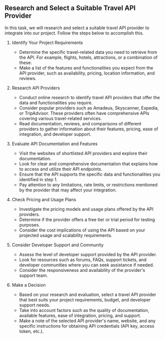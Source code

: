 

## Research and Select a Suitable Travel API Provider

In this task, we will research and select a suitable travel API provider to integrate into our project. Follow the steps below to accomplish this.

1. Identify Your Project Requirements
   - Determine the specific travel-related data you need to retrieve from the API. For example, flights, hotels, attractions, or a combination of these.
   - Make a list of the features and functionalities you expect from the API provider, such as availability, pricing, location information, and reviews.

2. Research API Providers
   - Conduct online research to identify travel API providers that offer the data and functionalities you require.
   - Consider popular providers such as Amadeus, Skyscanner, Expedia, or TripAdvisor. These providers often have comprehensive APIs covering various travel-related services.
   - Read documentation, reviews, and comparisons of different providers to gather information about their features, pricing, ease of integration, and developer support.

3. Evaluate API Documentation and Features
   - Visit the websites of shortlisted API providers and explore their documentation.
   - Look for clear and comprehensive documentation that explains how to access and utilize their API endpoints.
   - Ensure that the API supports the specific data and functionalities you identified in step 1.
   - Pay attention to any limitations, rate limits, or restrictions mentioned by the provider that may affect your integration.

4. Check Pricing and Usage Plans
   - Investigate the pricing models and usage plans offered by the API providers.
   - Determine if the provider offers a free tier or trial period for testing purposes.
   - Consider the cost implications of using the API based on your projected usage and scalability requirements.

5. Consider Developer Support and Community
   - Assess the level of developer support provided by the API provider.
   - Look for resources such as forums, FAQs, support tickets, and developer communities where you can seek assistance if needed.
   - Consider the responsiveness and availability of the provider's support team.

6. Make a Decision
   - Based on your research and evaluation, select a travel API provider that best suits your project requirements, budget, and developer support needs.
   - Take into account factors such as the quality of documentation, available features, ease of integration, pricing, and support.
   - Make a note of the selected API provider's name, website, and any specific instructions for obtaining API credentials (API key, access token, etc.).

